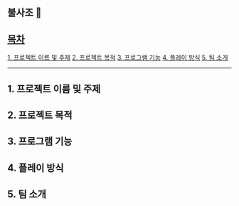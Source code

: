 ## 불사조 🧨 

[**목차**](목차)
---
[1. 프로젝트 이름 및 주제](1.-프로젝트-이름-및-주제)
[2. 프로젝트 목적](2.-프로젝트-목적)
[3. 프로그램 기능](3.-프로그램-기능)
[4. 플레이 방식](4.-플레이-방식)
[5. 팀 소개](5.-팀-소개)

---

**1. 프로젝트 이름 및 주제**
---
**2. 프로젝트 목적**
---
**3. 프로그램 기능**
---
**4. 플레이 방식**
---
**5. 팀 소개**
---
